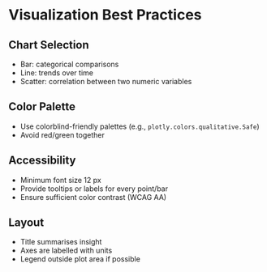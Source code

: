 # Visualization Best Practices

## Chart Selection
* Bar: categorical comparisons
* Line: trends over time
* Scatter: correlation between two numeric variables

## Color Palette
* Use colorblind-friendly palettes (e.g., `plotly.colors.qualitative.Safe`)
* Avoid red/green together

## Accessibility
* Minimum font size 12 px
* Provide tooltips or labels for every point/bar
* Ensure sufficient color contrast (WCAG AA)

## Layout
* Title summarises insight
* Axes are labelled with units
* Legend outside plot area if possible
